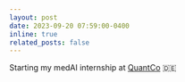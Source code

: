 ```yaml
---
layout: post
date: 2023-09-20 07:59:00-0400
inline: true
related_posts: false
---
```


Starting my medAI internship at [QuantCo](https://www.quantco.com/) 🇩🇪
